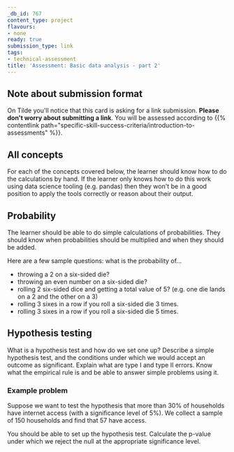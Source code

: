 ```yaml
---
_db_id: 767
content_type: project
flavours:
- none
ready: true
submission_type: link
tags:
- technical-assessment
title: 'Assessment: Basic data analysis - part 2'
---
```


## Note about submission format

On Tilde you'll notice that this card is asking for a link submission. **Please don't worry about submitting a link**. You will be assessed according to {{% contentlink path="specific-skill-success-criteria/introduction-to-assessments" %}}.

## All concepts

For each of the concepts covered below, the learner should know how to do the calculations by hand. If the learner only knows how to do this work using data science tooling (e.g. pandas) then they won't be in a good position to apply the tools correctly or reason about their output.

## Probability

The learner should be able to do simple calculations of probabilities. They should know when probabilities should be multiplied and when they should be added.

Here are a few sample questions: what is the probability of...
- throwing a 2 on a six-sided die?
- throwing an even number on a six-sided die?
- rolling 2 six-sided dice and getting a total value of 5? (e.g. one die lands on a 2 and the other on a 3)
- rolling 3 sixes in a row if you roll a six-sided die 3 times.
- rolling 3 sixes in a row if you roll a six-sided die 5 times.

## Hypothesis testing

What is a hypothesis test and how do we set one up?
Describe a simple hypothesis test, and the conditions under which we would accept an outcome as significant.
Explain what are type I and type II errors.
Know what the empirical rule is and be able to answer simple problems using it.

### Example problem

Suppose we want to test the hypothesis that more than 30% of households have internet access (with a significance level of 5%). We collect a sample of 150 households and find that 57 have access.

You should be able to set up the hypothesis test. 
Calculate the p-value under which we reject the null at the appropriate significance level.
